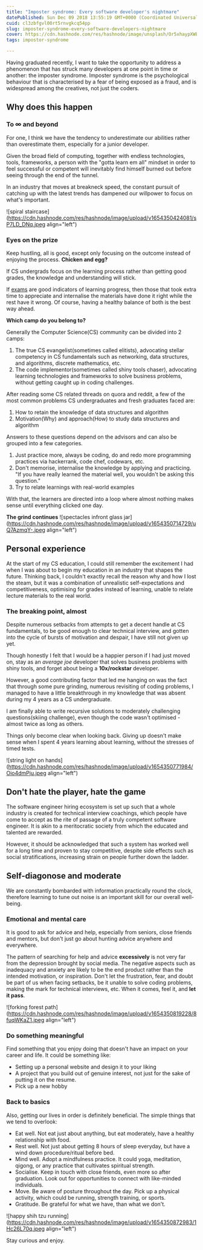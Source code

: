```yaml
---
title: "Imposter syndrome: Every software developer's nightmare"
datePublished: Sun Dec 09 2018 13:55:19 GMT+0000 (Coordinated Universal Time)
cuid: cl3zbfgvl00rt5rnvgkcq54pp
slug: imposter-syndrome-every-software-developers-nightmare
cover: https://cdn.hashnode.com/res/hashnode/image/unsplash/Or5xhaypXWE/upload/v1654350405814/EfvSsbWdW.jpeg
tags: impostor-syndrome

---
```


Having graduated recently, I want to take the opportunity to address a phenomenon that has struck many developers at one point in time or another: the imposter syndrome. Imposter syndrome is the psychological behaviour that is characterised by a fear of being exposed as a fraud, and is widespread among the creatives, not just the coders.

## Why does this happen

### To ∞ and beyond

For one, I think we have the tendency to underestimate our abilities rather than overestimate them, especially for a junior developer.

Given the broad field of computing, together with endless technologies, tools, frameworks, a person with the "gotta learn em all" mindset in order to feel successful or competent will inevitably find himself burned out before seeing through the end of the tunnel.

In an industry that moves at breakneck speed, the constant pursuit of catching up with the latest trends has dampened our willpower to focus on what's important.


![spiral staircase](https://cdn.hashnode.com/res/hashnode/image/upload/v1654350424081/sP7LD_DNq.jpeg align="left")

### Eyes on the prize

Keep hustling, all is good, except only focusing on the outcome instead of enjoying the process. **Chicken and egg?**

If CS undergrads focus on the learning process rather than getting good grades, the knowledge and understanding will stick.

If [exams](https://qr.ae/TUtFd3) are good indicators of learning progress, then those that took extra time to appreciate and internalise the materials have done it right while the rest have it wrong.
Of course, having a healthy balance of both is the best way ahead.

**Which camp do you belong to?**

Generally the Computer Science(CS) community can be divided into 2 camps:

1.  The true CS evangelist(sometimes called elitists), advocating stellar competency in CS fundamentals such as networking, data structures, and algorithms, discrete mathematics, etc.
2.  The code implementor(sometimes called shiny tools chaser), advocating learning technologies and frameworks to solve business problems, without getting caught up in coding challenges.

After reading some CS related threads on quora and reddit, a few of the most common problems CS undergraduates and fresh graduates faced are:

1.  How to retain the knowledge of data structures and algorithm
2.  Motivation(Why) and approach(How) to study data structures and algorithm

Answers to these questions depend on the advisors and can also be grouped into a few categories.

1.  Just practice more, always be coding, do and redo more programming practices via hackerrank, code chef, codewars, etc.
2.  Don't memorise, internalise the knowledge by applying and practicing. "If you have really learned the material well, you wouldn't be asking this question."
3.  Try to relate learnings with real-world examples

With that, the learners are directed into a loop where almost nothing makes sense until everything clicked one day.


**The grind continues**
![spectacles infront glass jar](https://cdn.hashnode.com/res/hashnode/image/upload/v1654350714729/uQ7AzmqY-.jpeg align="left")


## Personal experience

At the start of my CS education, I could still remember the excitement I had when I was about to begin my education in an industry that shapes the future. Thinking back, I couldn't exactly recall the reason why and how I lost the steam, but it was a combination of unrealistic self-expectations and competitiveness, optimising for grades instead of learning, unable to relate lecture materials to the real world.

### The breaking point, almost

Despite numerous setbacks from attempts to get a decent handle at CS fundamentals, to be good enough to clear technical interview, and gotten into the cycle of bursts of motivation and despair, I have still not given up yet.

Though honestly I felt that I would be a happier person if I had just moved on, stay as an _average joe_ developer that solves business problems with shiny tools, and forget about being a **10x/rockstar** developer.

However, a good contributing factor that led me hanging on was the fact that through some pure grinding, numerous revisiting of coding problems, I managed to have a little breakthrough in my knowledge that was absent during my 4 years as a CS undergraduate.

I am finally able to write recursive solutions to moderately challenging questions(skiing challenge), even though the code wasn't optimised - almost twice as long as others.

Things only become clear when looking back. Giving up doesn't make sense when I spent 4 years learning about learning, without the stresses of timed tests.


![string light on hands](https://cdn.hashnode.com/res/hashnode/image/upload/v1654350771984/Oio4dmPju.jpeg align="left")

## Don't hate the player, hate the game

The software engineer hiring ecosystem is set up such that a whole industry is created for technical interview coachings, which people have come to accept as the rite of passage of a truly competent software engineer. It is akin to a meritocratic society from which the educated and talented are rewarded.

However, it should be acknowledged that such a system has worked well for a long time and proven to stay competitive, despite side effects such as social stratifications, increasing strain on people further down the ladder.

## Self-diagonose and moderate

We are constantly bombarded with information practically round the clock, therefore learning to tune out noise is an important skill for our overall well-being.

### Emotional and mental care

It is good to ask for advice and help, especially from seniors, close friends and mentors, but don't just go about hunting advice anywhere and everywhere.

The pattern of searching for help and advice **excessively** is not very far from the depression brought by social media.
The negative aspects such as inadequacy and anxiety are likely to be the end product rather than the intended motivation, or inspiration. Don't let the frustration, fear, and doubt be part of us when facing setbacks, be it unable to solve coding problems, making the mark for technical interviews, etc. When it comes, feel it, and **let it pass**.


![forking forest path](https://cdn.hashnode.com/res/hashnode/image/upload/v1654350819228/8fuqWKaZ1.jpeg align="left")

### Do something meaningful

Find something that you enjoy doing that doesn't have an impact on your career and life. It could be something like:

-   Setting up a personal website and design it to your liking
-   A project that you build out of genuine interest, not just for the sake of putting it on the resume.
-   Pick up a new hobby

### Back to basics

Also, getting our lives in order is definitely beneficial. The simple things that we tend to overlook:

-   Eat well. Not eat just about anything, but eat moderately, have a healthy relationship with food.
-   Rest well. Not just about getting 8 hours of sleep everyday, but have a wind down procedure/ritual before bed.
-   Mind well. Adopt a mindfulness practice. It could yoga, meditation, qigong, or any practice that cultivates spiritual strength.
-   Socialise. Keep in touch with close friends, even more so after graduation. Look out for opportunities to connect with like-minded individuals.
-   Move. Be aware of posture throughout the day. Pick up a physical activity, which could be running, strength training, or sports.
-   Gratitude. Be grateful for what we have, than what we don't.


![happy shih tzu running](https://cdn.hashnode.com/res/hashnode/image/upload/v1654350872983/1Hc26L70q.jpeg align="left")

Stay curious and enjoy.